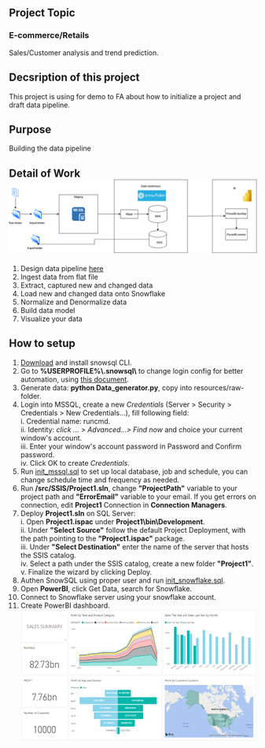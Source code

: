 ## Project Topic
### E-commerce/Retails
Sales/Customer analysis and trend prediction.

## Decsription of this project
This project is using for demo to FA about how to initialize a project and draft data pipeline.

## Purpose
Building the data pipeline

## Detail of Work![plot](./docs/design.png)
1. Design data pipeline [here](./docs/design.png "Architecture")
2. Ingest data from flat file
3. Extract, captured new and changed data
4. Load new and changed data onto Snowflake
5. Normalize and Denormalize data
6. Build data model
7. Visualize your data

## How to setup
1. [Download](https://sfc-repo.snowflakecomputing.com/snowsql/index.html) and install snowsql CLI.
2. Go to **%USERPROFILE%\\.snowsql\\** to change login config for better automation, using [this document](https://docs.snowflake.com/en/user-guide/snowsql-config.html).
3. Generate data: **python Data_generator.py**, copy into resources/raw-folder.
4. Login into MSSQL, create a new *Credentials* (Server > Security > Credentials > New Credentials...), fill following field:<br>
    i. Credential name: runcmd. <br>
    ii. Identity: *click ... > Advanced...> Find now* and choice your current window's account. <br>
    iii. Enter your window's account password in Password and Confirm password. <br>
    iv. Click OK to create *Credentials*. <br>
5. Run [init_mssql.sql](./src/MSSQL/init_mssql.sql) to set up local database, job and schedule, you can change schedule time and frequency as needed.
6. Run **/src/SSIS/Project1.sln**, change **"ProjectPath"** variable to your project path and **"ErrorEmail"** variable to your email. If you get errors on connection, edit **Project1** Connection in **Connection Managers**.
7. Deploy **Project1.sln** on SQL Server:<br>
    i. Open **Project1.ispac** under **Project1\bin\Development**.<br>
    ii. Under **"Select Source"** follow the default Project Deployment, with the path pointing to the **"Project1.ispac"** package.<br>
    iii. Under **"Select Destination"** enter the name of the server that hosts the SSIS catalog.<br>
    iv. Select a path under the SSIS catalog, create a new folder **"Project1"**.<br>
    v. Finalize the wizard by clicking Deploy.<br>
8. Authen SnowSQL using proper user and run [init_snowflake.sql](./src/Snowflake/init_snowflake.sql).
9. Open **PowerBI**, click Get Data, search for Snowflake.
10. Connect to Snowflake server using your snowflake account.
11. Create PowerBI dashboard. ![BIplot](./docs/Dashboard-ecommerce.png)
